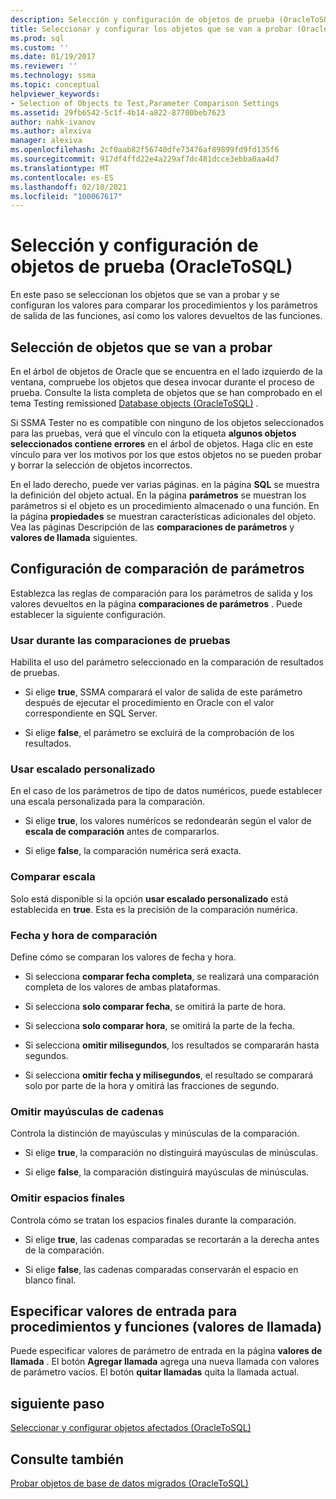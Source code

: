 ```yaml
---
description: Selección y configuración de objetos de prueba (OracleToSQL)
title: Seleccionar y configurar los objetos que se van a probar (OracleToSQL) | Microsoft Docs
ms.prod: sql
ms.custom: ''
ms.date: 01/19/2017
ms.reviewer: ''
ms.technology: ssma
ms.topic: conceptual
helpviewer_keywords:
- Selection of Objects to Test,Parameter Comparison Settings
ms.assetid: 29fb6542-5c1f-4b14-a822-87700beb7623
author: nahk-ivanov
ms.author: alexiva
manager: alexiva
ms.openlocfilehash: 2cf0aab82f56740dfe73476af89899fd9fd135f6
ms.sourcegitcommit: 917df4ffd22e4a229af7dc481dcce3ebba0aa4d7
ms.translationtype: MT
ms.contentlocale: es-ES
ms.lasthandoff: 02/10/2021
ms.locfileid: "100067617"
---
```

# <a name="selecting-and-configuring-objects-to-test-oracletosql"></a>Selección y configuración de objetos de prueba (OracleToSQL)
En este paso se seleccionan los objetos que se van a probar y se configuran los valores para comparar los procedimientos y los parámetros de salida de las funciones, así como los valores devueltos de las funciones.  
  
## <a name="selection-of-objects-to-test"></a>Selección de objetos que se van a probar  
En el árbol de objetos de Oracle que se encuentra en el lado izquierdo de la ventana, compruebe los objetos que desea invocar durante el proceso de prueba. Consulte la lista completa de objetos que se han comprobado en el tema Testing remissioned [Database objects &#40;OracleToSQL&#41;](../../ssma/oracle/testing-migrated-database-objects-oracletosql.md) .  
  
Si SSMA Tester no es compatible con ninguno de los objetos seleccionados para las pruebas, verá que el vínculo con la etiqueta **algunos objetos seleccionados contiene errores** en el árbol de objetos. Haga clic en este vínculo para ver los motivos por los que estos objetos no se pueden probar y borrar la selección de objetos incorrectos.  
  
En el lado derecho, puede ver varias páginas. en la página **SQL** se muestra la definición del objeto actual. En la página **parámetros** se muestran los parámetros si el objeto es un procedimiento almacenado o una función. En la página **propiedades** se muestran características adicionales del objeto. Vea las páginas Descripción de las **comparaciones de parámetros** y **valores de llamada** siguientes.  
  
## <a name="parameter-comparison-settings"></a>Configuración de comparación de parámetros  
Establezca las reglas de comparación para los parámetros de salida y los valores devueltos en la página **comparaciones de parámetros** . Puede establecer la siguiente configuración.  
  
### <a name="use-during-test-comparisons"></a>Usar durante las comparaciones de pruebas  
Habilita el uso del parámetro seleccionado en la comparación de resultados de pruebas.  
  
-   Si elige **true**, SSMA comparará el valor de salida de este parámetro después de ejecutar el procedimiento en Oracle con el valor correspondiente en SQL Server.
  
-   Si elige **false**, el parámetro se excluirá de la comprobación de los resultados.  
  
### <a name="use-custom-scale"></a>Usar escalado personalizado  
En el caso de los parámetros de tipo de datos numéricos, puede establecer una escala personalizada para la comparación.  
  
-   Si elige **true**, los valores numéricos se redondearán según el valor de **escala de comparación** antes de compararlos.  
  
-   Si elige **false**, la comparación numérica será exacta.  
  
### <a name="comparing-scale"></a>Comparar escala  
Solo está disponible si la opción **usar escalado personalizado** está establecida en **true**. Esta es la precisión de la comparación numérica.  
  
### <a name="date-time-comparing"></a>Fecha y hora de comparación  
Define cómo se comparan los valores de fecha y hora.  
  
-   Si selecciona **comparar fecha completa**, se realizará una comparación completa de los valores de ambas plataformas.  
  
-   Si selecciona **solo comparar fecha**, se omitirá la parte de hora.  
  
-   Si selecciona **solo comparar hora**, se omitirá la parte de la fecha.  
  
-   Si selecciona **omitir milisegundos**, los resultados se compararán hasta segundos.  
  
-   Si selecciona **omitir fecha y milisegundos**, el resultado se comparará solo por parte de la hora y omitirá las fracciones de segundo.  
  
### <a name="ignore-strings-case"></a>Omitir mayúsculas de cadenas  
Controla la distinción de mayúsculas y minúsculas de la comparación.  
  
-   Si elige **true**, la comparación no distinguirá mayúsculas de minúsculas.  
  
-   Si elige **false**, la comparación distinguirá mayúsculas de minúsculas.  
  
### <a name="ignore-trailing-spaces"></a>Omitir espacios finales  
Controla cómo se tratan los espacios finales durante la comparación.  
  
-   Si elige **true**, las cadenas comparadas se recortarán a la derecha antes de la comparación.  
  
-   Si elige **false**, las cadenas comparadas conservarán el espacio en blanco final.  
  
## <a name="specify-input-values-for-procedures-and-functions-call-values"></a>Especificar valores de entrada para procedimientos y funciones (valores de llamada)  
Puede especificar valores de parámetro de entrada en la página **valores de llamada** . El botón **Agregar llamada** agrega una nueva llamada con valores de parámetro vacíos. El botón **quitar llamadas** quita la llamada actual.  
  
## <a name="next-step"></a>siguiente paso  
[Seleccionar y configurar objetos afectados &#40;OracleToSQL&#41;](../../ssma/oracle/selecting-and-configuring-affected-objects-oracletosql.md)  
  
## <a name="see-also"></a>Consulte también  
[Probar objetos de base de datos migrados &#40;OracleToSQL&#41;](../../ssma/oracle/testing-migrated-database-objects-oracletosql.md)  
  
